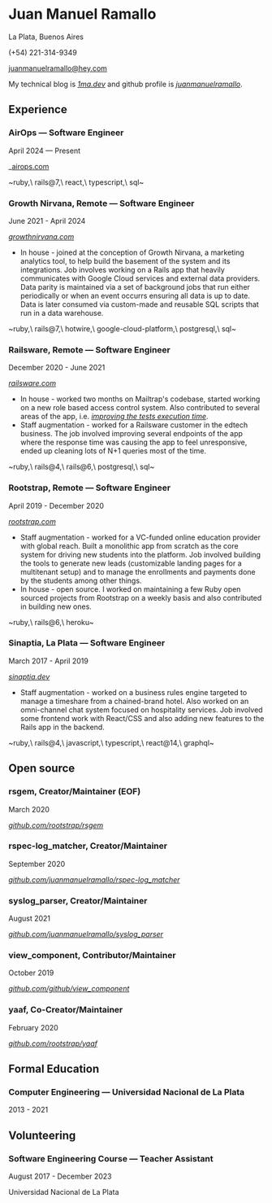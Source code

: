 # Juan Manuel Ramallo

La Plata, Buenos Aires

(+54) 221-314-9349

juanmanuelramallo@hey.com

My technical blog is _[1ma.dev](https://1ma.dev)_ and github profile is _[juanmanuelramallo](https://github.com/juanmanuelramallo)_.

## Experience

### AirOps — Software Engineer
April 2024 — Present

_[airops.com](https://www.airops.com/)

~ruby,\ rails@7,\ react,\ typescript,\ sql~

### Growth Nirvana, Remote — Software Engineer
June 2021 - April 2024

_[growthnirvana.com](https://www.growthnirvana.com/)_

- In house - joined at the conception of Growth Nirvana, a marketing analytics tool, to help build the basement of the system and its integrations. Job involves working on a Rails app that heavily communicates with Google Cloud services and external data providers. Data parity is maintained via a set of background jobs that run either periodically or when an event occurrs ensuring all data is up to date. Data is later consumed via custom-made and reusable SQL scripts that run in a data warehouse.

~ruby,\ rails@7,\ hotwire,\ google-cloud-platform,\ postgresql,\ sql~

### Railsware, Remote — Software Engineer
December 2020 - June 2021

_[railsware.com](https://railsware.com)_

- In house - worked two months on Mailtrap's codebase, started working on a new role based access control system. Also contributed to several areas of the app, i.e. _[improving the tests execution time](https://leonid.shevtsov.me/post/how-to-make-rails-feature-tests-twice-as-fast/#:~:text=execution%20time%20twofold.-,Skip%20login,-\(and%20other%20repetitive)_.
- Staff augmentation - worked for a Railsware customer in the edtech business. The job involved improving several endpoints of the app where the response time was causing the app to feel unresponsive, ended up cleaning lots of N+1 queries most of the time.

~ruby,\ rails@4,\ rails@6,\ postgresql,\ sql~

### Rootstrap, Remote — Software Engineer
April 2019 - December 2020

_[rootstrap.com](https://rootstrap.com)_

- Staff augmentation - worked for a VC-funded online education provider with global reach. Built a monolithic app from scratch as the core system for driving new students into the platform. Job involved building the tools to generate new leads (customizable landing pages for a multitenant setup) and to manage the enrollments and payments done by the students among other things.
- In house - open source. I worked on maintaining a few Ruby open sourced projects from Rootstrap on a weekly basis and also contributed in building new ones.

~ruby,\ rails@6,\ heroku~

### Sinaptia, La Plata — Software Engineer
March 2017 - April 2019

_[sinaptia.dev](https://sinaptia.dev)_

- Staff augmentation - worked on a business rules engine targeted to manage a timeshare from a chained-brand hotel. Also worked on an omni-channel chat system focused on hospitality services. Job involved some frontend work with React/CSS and also adding new features to the Rails app in the backend.

~ruby,\ rails@4,\ javascript,\ typescript,\ react@14,\ graphql~

## Open source

### rsgem, Creator/Maintainer (EOF)
March 2020

_[github.com/rootstrap/rsgem](https://github.com/rootstrap/rsgem)_

### rspec-log_matcher, Creator/Maintainer
September 2020

_[github.com/juanmanuelramallo/rspec-log_matcher](https://github.com/juanmanuelramallo/rspec-log_matcher)_

### syslog_parser, Creator/Maintainer
August 2021

_[github.com/juanmanuelramallo/syslog_parser](https://github.com/juanmanuelramallo/syslog_parser)_

### view_component, Contributor/Maintainer
October 2019

_[github.com/github/view_component](https://github.com/github/view_component)_


### yaaf, Co-Creator/Maintainer
February 2020

_[github.com/rootstrap/yaaf](https://github.com/rootstrap/yaaf)_

## Formal Education

### Computer Engineering — Universidad Nacional de La Plata
2013 - 2021

## Volunteering

### Software Engineering Course — Teacher Assistant
August 2017 - December 2023

Universidad Nacional de La Plata
